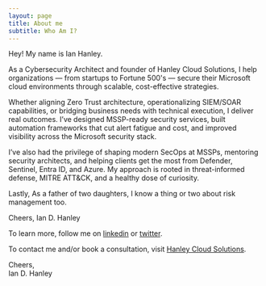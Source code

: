 ```yaml
---
layout: page
title: About me
subtitle: Who Am I?
---
```


Hey! My name is Ian Hanley. 

As a Cybersecurity Architect and founder of Hanley Cloud Solutions, I help organizations — from startups to Fortune 500's — secure their Microsoft cloud environments through scalable, cost-effective strategies.

Whether aligning Zero Trust architecture, operationalizing SIEM/SOAR capabilities, or bridging business needs with technical execution, I deliver real outcomes. I’ve designed MSSP-ready security services, built automation frameworks that cut alert fatigue and cost, and improved visibility across the Microsoft security stack.

I’ve also had the privilege of shaping modern SecOps at MSSPs, mentoring security architects, and helping clients get the most from Defender, Sentinel, Entra ID, and Azure. My approach is rooted in threat-informed defense, MITRE ATT&CK, and a healthy dose of curiosity.

Lastly, As a father of two daughters, I know a thing or two about risk management too.

Cheers,
Ian D. Hanley

To learn more, follow me on [linkedin](https://www.linkedin.com/in/ianhanley/) or [twitter](https://twitter.com/IanDHanley).

To contact me and/or book a consultation, visit [Hanley Cloud Solutions](https://www.hanleycloudsolutions.com). 

Cheers,<br/>
Ian D. Hanley
